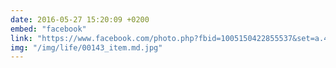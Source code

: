 ```yaml
---
date: 2016-05-27 15:20:09 +0200
embed: "facebook"
link: "https://www.facebook.com/photo.php?fbid=1005150422855537&set=a.434824216554830.89303.100000817666251&type=3"
img: "/img/life/00143_item.md.jpg"
---
```

